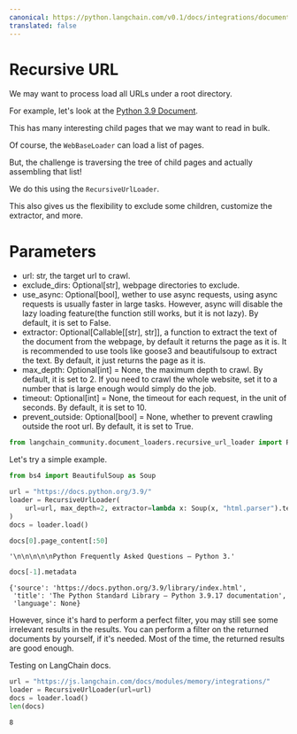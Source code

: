```yaml
---
canonical: https://python.langchain.com/v0.1/docs/integrations/document_loaders/recursive_url
translated: false
---
```


# Recursive URL

We may want to process load all URLs under a root directory.

For example, let's look at the [Python 3.9 Document](https://docs.python.org/3.9/).

This has many interesting child pages that we may want to read in bulk.

Of course, the `WebBaseLoader` can load a list of pages.

But, the challenge is traversing the tree of child pages and actually assembling that list!

We do this using the `RecursiveUrlLoader`.

This also gives us the flexibility to exclude some children, customize the extractor, and more.

# Parameters

- url: str, the target url to crawl.
- exclude_dirs: Optional[str], webpage directories to exclude.
- use_async: Optional[bool], wether to use async requests, using async requests is usually faster in large tasks. However, async will disable the lazy loading feature(the function still works, but it is not lazy). By default, it is set to False.
- extractor: Optional[Callable[[str], str]], a function to extract the text of the document from the webpage, by default it returns the page as it is. It is recommended to use tools like goose3 and beautifulsoup to extract the text. By default, it just returns the page as it is.
- max_depth: Optional[int] = None, the maximum depth to crawl. By default, it is set to 2. If you need to crawl the whole website, set it to a number that is large enough would simply do the job.
- timeout: Optional[int] = None, the timeout for each request, in the unit of seconds. By default, it is set to 10.
- prevent_outside: Optional[bool] = None, whether to prevent crawling outside the root url. By default, it is set to True.

```python
from langchain_community.document_loaders.recursive_url_loader import RecursiveUrlLoader
```

Let's try a simple example.

```python
from bs4 import BeautifulSoup as Soup

url = "https://docs.python.org/3.9/"
loader = RecursiveUrlLoader(
    url=url, max_depth=2, extractor=lambda x: Soup(x, "html.parser").text
)
docs = loader.load()
```

```python
docs[0].page_content[:50]
```

```output
'\n\n\n\n\nPython Frequently Asked Questions — Python 3.'
```

```python
docs[-1].metadata
```

```output
{'source': 'https://docs.python.org/3.9/library/index.html',
 'title': 'The Python Standard Library — Python 3.9.17 documentation',
 'language': None}
```

However, since it's hard to perform a perfect filter, you may still see some irrelevant results in the results. You can perform a filter on the returned documents by yourself, if it's needed. Most of the time, the returned results are good enough.

Testing on LangChain docs.

```python
url = "https://js.langchain.com/docs/modules/memory/integrations/"
loader = RecursiveUrlLoader(url=url)
docs = loader.load()
len(docs)
```

```output
8
```